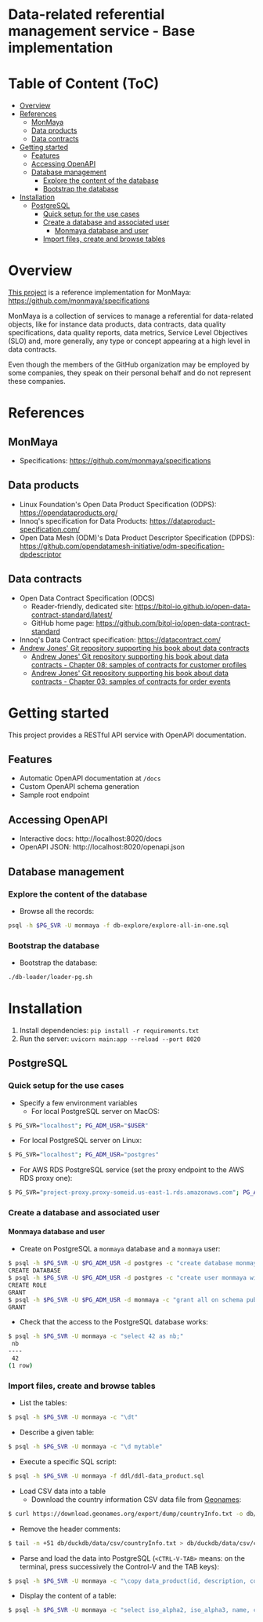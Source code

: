 Data-related referential management service - Base implementation
=================================================================

# Table of Content (ToC)
* [Overview](#overview)
* [References](#references)
  * [MonMaya](#monmaya)
  * [Data products](#data-products)
  * [Data contracts](#data-contracts)
* [Getting started](#getting-started)
  * [Features](#features)
  * [Accessing OpenAPI](#accessing-openapi)
  * [Database management](#database-management)
    * [Explore the content of the database](#explore-the-content-of-the-database)
    * [Bootstrap the database](#bootstrap-the-database)
* [Installation](#installation)
  * [PostgreSQL](#postgresql)
    * [Quick setup for the use cases](#quick-setup-for-the-use-cases)
    * [Create a database and associated user](#create-a-database-and-associated-user)
      * [Monmaya database and user](#monmaya-database-and-user)
    * [Import files, create and browse tables](#import-files-create-and-browse-tables)

# Overview
[This project](https://github.com/monmaya/base-impl) is a reference implementation
for MonMaya: https://github.com/monmaya/specifications

MonMaya is a collection of services to manage a referential for data-related
objects, like for instance data products, data contracts, data quality specifications,
data quality reports, data metrics, Service Level Objectives (SLO) and, more generally,
any type or concept appearing at a high level in data contracts.

Even though the members of the GitHub organization may be employed by some companies,
they speak on their personal behalf and do not represent these companies.

# References

## MonMaya
* Specifications: https://github.com/monmaya/specifications

## Data products
* Linux Foundation's Open Data Product Specification (ODPS): https://opendataproducts.org/
* Innoq's specification for Data Products: https://dataproduct-specification.com/
* Open Data Mesh (ODM)'s Data Product Descriptor Specification (DPDS): https://github.com/opendatamesh-initiative/odm-specification-dpdescriptor

## Data contracts
* Open Data Contract Specification (ODCS)
  * Reader-friendly, dedicated site: https://bitol-io.github.io/open-data-contract-standard/latest/
  * GitHub home page: https://github.com/bitol-io/open-data-contract-standard
* Innoq's Data Contract specification: https://datacontract.com/
* [Andrew Jones' Git repository supporting his book about data contracts](https://github.com/PacktPublishing/Driving-Data-Quality-with-Data-Contracts)
  * [Andrew Jones' Git repository supporting his book about data contracts - Chapter 08: samples of contracts for customer profiles](https://github.com/PacktPublishing/Driving-Data-Quality-with-Data-Contracts/tree/main/Chapter08/contracts)
  * [Andrew Jones' Git repository supporting his book about data contracts - Chapter 03: samples of contracts for order events](https://github.com/PacktPublishing/Driving-Data-Quality-with-Data-Contracts/blob/main/Chapter03/order_events.yaml)

# Getting started
This project provides a RESTful API service with OpenAPI documentation.

## Features
- Automatic OpenAPI documentation at `/docs`
- Custom OpenAPI schema generation
- Sample root endpoint

## Accessing OpenAPI
- Interactive docs: http://localhost:8020/docs
- OpenAPI JSON: http://localhost:8020/openapi.json

## Database management

### Explore the content of the database
* Browse all the records:
```bash
psql -h $PG_SVR -U monmaya -f db-explore/explore-all-in-one.sql
```

### Bootstrap the database
* Bootstrap the database:
```bash
./db-loader/loader-pg.sh
```

# Installation
1. Install dependencies: `pip install -r requirements.txt`
2. Run the server: `uvicorn main:app --reload --port 8020`

## PostgreSQL

### Quick setup for the use cases
* Specify a few environment variables
  + For local PostgreSQL server on MacOS:
```bash
$ PG_SVR="localhost"; PG_ADM_USR="$USER"
```
  + For local PostgreSQL server on Linux:
```bash
$ PG_SVR="localhost"; PG_ADM_USR="postgres"
```
  + For AWS RDS PostgreSQL service (set the proxy endpoint to
    the AWS RDS proxy one):
```bash
$ PG_SVR="project-proxy.proxy-someid.us-east-1.rds.amazonaws.com"; PG_ADM_USR="postgres"
```

### Create a database and associated user

#### Monmaya database and user
* Create on PostgreSQL a `monmaya` database and a `monmaya` user:
```bash
$ psql -h $PG_SVR -U $PG_ADM_USR -d postgres -c "create database monmaya;"
CREATE DATABASE
$ psql -h $PG_SVR -U $PG_ADM_USR -d postgres -c "create user monmaya with encrypted password '<monmaya-pass>'; grant all privileges on database monmaya to monmaya;"
CREATE ROLE
GRANT
$ psql -h $PG_SVR -U $PG_ADM_USR -d monmaya -c "grant all on schema public to monmaya;"
GRANT
```

* Check that the access to the PostgreSQL database works:
```bash
$ psql -h $PG_SVR -U monmaya -c "select 42 as nb;"
 nb 
----
 42
(1 row)
```

### Import files, create and browse tables
* List the tables:
```bash
$ psql -h $PG_SVR -U monmaya -c "\dt"
```

* Describe a given table:
```bash
$ psql -h $PG_SVR -U monmaya -c "\d mytable"
```

* Execute a specific SQL script:
```bash
$ psql -h $PG_SVR -U monmaya -f ddl/ddl-data_product.sql
```

* Load CSV data into a table
  * Download the country information CSV data file from
    [Geonames](https://download.geonames.org/export/dump/):
```bash
$ curl https://download.geonames.org/export/dump/countryInfo.txt -o db/duckdb/data/csv/countryInfo.txt
```
  * Remove the header comments:
```bash
$ tail -n +51 db/duckdb/data/csv/countryInfo.txt > db/duckdb/data/csv/countryInfo.csv
```
  * Parse and load the data into PostgreSQL
    (`<CTRL-V-TAB>` means: on the terminal, press successively the Control-V
	  and the TAB keys):
```bash
$ psql -h $PG_SVR -U monmaya -c "\copy data_product(id, description, contract_id, created_at_utc, updated_at_utc) from 'seeds/seed_data_product_data.csv delimiter ',' csv header;"
```
  
* Display the content of a table:
```bash
$ psql -h $PG_SVR -U monmaya -c "select iso_alpha2, iso_alpha3, name, capital, continent, currency_code, languages from country_info;"
```




